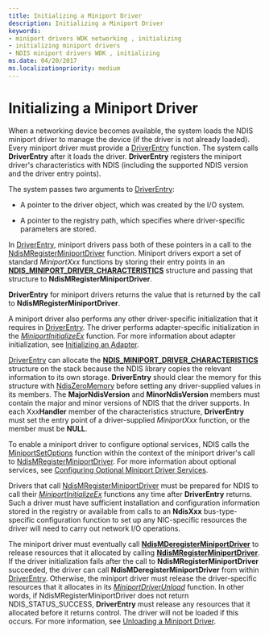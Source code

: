 ```yaml
---
title: Initializing a Miniport Driver
description: Initializing a Miniport Driver
keywords:
- miniport drivers WDK networking , initializing
- initializing miniport drivers
- NDIS miniport drivers WDK , initializing
ms.date: 04/20/2017
ms.localizationpriority: medium
---
```


# Initializing a Miniport Driver



When a networking device becomes available, the system loads the NDIS miniport driver to manage the device (if the driver is not already loaded). Every miniport driver must provide a [DriverEntry](/windows-hardware/drivers/ddi/wdm/nc-wdm-driver_initialize) function. The system calls **DriverEntry** after it loads the driver. **DriverEntry** registers the miniport driver's characteristics with NDIS (including the supported NDIS version and the driver entry points).

The system passes two arguments to [DriverEntry](/windows-hardware/drivers/ddi/wdm/nc-wdm-driver_initialize):

-   A pointer to the driver object, which was created by the I/O system.

-   A pointer to the registry path, which specifies where driver-specific parameters are stored.

In [DriverEntry](/windows-hardware/drivers/ddi/wdm/nc-wdm-driver_initialize), miniport drivers pass both of these pointers in a call to the [NdisMRegisterMiniportDriver](/windows-hardware/drivers/ddi/ndis/nf-ndis-ndismregisterminiportdriver) function. Miniport drivers export a set of standard *MiniportXxx* functions by storing their entry points in an [**NDIS\_MINIPORT\_DRIVER\_CHARACTERISTICS**](/windows-hardware/drivers/ddi/ndis/ns-ndis-_ndis_miniport_driver_characteristics) structure and passing that structure to **NdisMRegisterMiniportDriver**. 

**DriverEntry** for miniport drivers returns the value that is returned by the call to **NdisMRegisterMiniportDriver**.

A miniport driver also performs any other driver-specific initialization that it requires in [DriverEntry](/windows-hardware/drivers/ddi/wdm/nc-wdm-driver_initialize). The driver performs adapter-specific initialization in the [*MiniportInitializeEx*](/windows-hardware/drivers/ddi/ndis/nc-ndis-miniport_initialize) function. For more information about adapter initialization, see [Initializing an Adapter](initializing-a-miniport-adapter.md).

[DriverEntry](/windows-hardware/drivers/ddi/wdm/nc-wdm-driver_initialize) can allocate the [**NDIS\_MINIPORT\_DRIVER\_CHARACTERISTICS**](/windows-hardware/drivers/ddi/ndis/ns-ndis-_ndis_miniport_driver_characteristics) structure on the stack because the NDIS library copies the relevant information to its own storage. **DriverEntry** should clear the memory for this structure with [NdisZeroMemory](/windows-hardware/drivers/ddi/ndis/nf-ndis-ndiszeromemory) before setting any driver-supplied values in its members. The **MajorNdisVersion** and **MinorNdisVersion** members must contain the major and minor versions of NDIS that the driver supports. In each Xxx**Handler** member of the characteristics structure, **DriverEntry** must set the entry point of a driver-supplied *MiniportXxx* function, or the member must be **NULL**.

To enable a miniport driver to configure optional services, NDIS calls the [MiniportSetOptions](/windows-hardware/drivers/ddi/ndis/nc-ndis-set_options) function within the context of the miniport driver's call to [NdisMRegisterMiniportDriver](/windows-hardware/drivers/ddi/ndis/nf-ndis-ndismregisterminiportdriver). For more information about optional services, see [Configuring Optional Miniport Driver Services](configuring-optional-miniport-driver-services.md).

Drivers that call [NdisMRegisterMiniportDriver](/windows-hardware/drivers/ddi/ndis/nf-ndis-ndismregisterminiportdriver) must be prepared for NDIS to call their [*MiniportInitializeEx*](/windows-hardware/drivers/ddi/ndis/nc-ndis-miniport_initialize) functions any time after **DriverEntry** returns. Such a driver must have sufficient installation and configuration information stored in the registry or available from calls to an **NdisXxx** bus-type-specific configuration function to set up any NIC-specific resources the driver will need to carry out network I/O operations.

The miniport driver must eventually call [**NdisMDeregisterMiniportDriver**](/windows-hardware/drivers/ddi/ndis/nf-ndis-ndismderegisterminiportdriver) to release resources that it allocated by calling [**NdisMRegisterMiniportDriver**](/windows-hardware/drivers/ddi/ndis/nf-ndis-ndismregisterminiportdriver). If the driver initialization fails after the call to **NdisMRegisterMiniportDriver** succeeded, the driver can call **NdisMDeregisterMiniportDriver** from within [DriverEntry](/windows-hardware/drivers/ddi/wdm/nc-wdm-driver_initialize). Otherwise, the miniport driver must release the driver-specific resources that it allocates in its [*MiniportDriverUnload*](/windows-hardware/drivers/ddi/ndis/nc-ndis-miniport_unload) function. In other words, if NdisMRegisterMiniportDriver does not return NDIS_STATUS_SUCCESS, **DriverEntry** must release any resources that it allocated before it returns control. The driver will not be loaded if this occurs. For more information, see [Unloading a Miniport Driver](unloading-a-miniport-driver.md).

 

